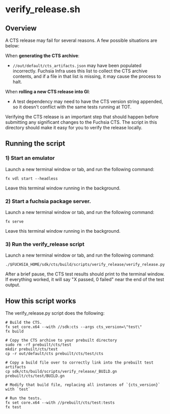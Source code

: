 # verify_release.sh

## Overview

A CTS release may fail for several reasons. A few possible situations are
below:

When **generating the CTS archive**:
  *  `//out/default/cts_artifacts.json` may have been populated incorrectly.
Fuchsia Infra uses this list to collect the CTS archive contents, and if a file
in that list is missing, it may cause the process to halt.

When **rolling a new CTS release into GI**:
  *  A test dependency may need to have the CTS version string appended, so it
doesn't conflict with the same tests running at TOT.

Verifying the CTS release is an important step that should happen before
submitting any significant changes to the Fuchsia CTS. The script in this
directory should make it easy for you to verify the release locally.

## Running the script

### 1) Start an emulator

Launch a new terminal window or tab, and run the following command:

```
fx vdl start --headless
```

Leave this terminal window running in the background.

### 2) Start a fuchsia package server.

Launch a new terminal window or tab, and run the following command:

```
fx serve
```

Leave this terminal window running in the background.

### 3) Run the verify_release script

Launch a new terminal window or tab, and run the following command:

```
./$FUCHSIA_HOME/sdk/cts/build/scripts/verify_release/verify_release.py
```

After a brief pause, the CTS test results should print to the terminal window.
If everything worked, it will say "X passed, 0 failed" near the end of the
test output.

## How this script works

The verify_release.py script does the following:

```
# Build the CTS.
fx set core.x64 --with //sdk:cts --args cts_version=\"test\"
fx build

# Copy the CTS archive to your prebuilt directory
sudo rm -rf prebuilt/cts/test
mkdir prebuilt/cts/test
cp -r out/default/cts prebuilt/cts/test/cts

# Copy a build file over to correctly link into the prebuilt test artifacts
cp sdk/cts/build/scripts/verify_release/_BUILD.gn prebuilt/cts/test/BUILD.gn

# Modify that build file, replacing all instances of `{cts_version}` with `test`

# Run the tests.
fx set core.x64 --with //prebuilt/cts/test:tests
fx test
```



